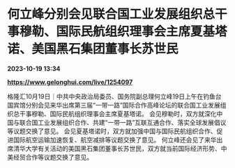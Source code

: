 # 何立峰分别会见联合国工业发展组织总干事穆勒、国际民航组织理事会主席夏基塔诺、美国黑石集团董事长苏世民

**2023-10-19 13:34**

**https://www.gelonghui.com/live/1254097**

格隆汇10月19日｜中共中央政治局委员、国务院副总理何立峰19日上午在钓鱼台国宾馆分别会见来华出席第三届“一带一路”国际合作高峰论坛的联合国工业发展组织总干事穆勒、国际民航组织理事会主席夏基塔诺。 会见穆勒时，双方就深化中国与联合国工业发展组织合作、共建“一带一路”互联互通合作、落实全球发展倡议等议题交换了意见。 会见夏基塔诺时，双方就加强中国与国际民航组织合作、促进国际航空运输加速恢复、航空减排等议题交换了意见。 何立峰还会见了来华出席清华大学有关活动的美国黑石集团董事长苏世民，双方就当前国际经济形势、中美经贸合作等议题交换了意见。